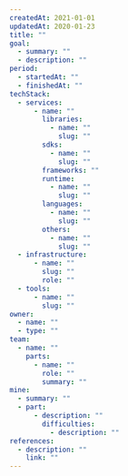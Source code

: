 ```yaml
---
createdAt: 2021-01-01
updatedAt: 2020-01-23
title: ""
goal:
  - summary: ""
  - description: ""
period:
  - startedAt: ""
  - finishedAt: ""
techStack:
  - services:
      - name: ""
        libraries:
          - name: ""
            slug: ""
        sdks:
          - name: ""
            slug: ""
        frameworks: ""
        runtime:
          - name: ""
            slug: ""
        languages:
          - name: ""
            slug: ""
        others:
          - name: ""
            slug: ""
  - infrastructure:
      - name: ""
        slug: ""
        role: ""
  - tools:
      - name: ""
        slug: ""
owner:
  - name: ""
  - type: ""
team:
  - name: ""
    parts:
      - name: ""
        role: ""
        summary: ""
mine:
  - summary: ""
  - part:
      - description: ""
        difficulties:
          - description: ""
references:
  - description: ""
    link: ""
---
```

